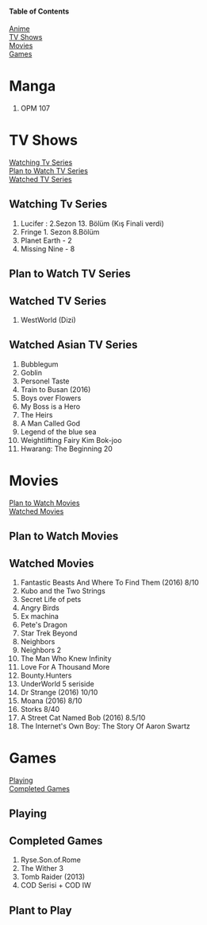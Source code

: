 #### Table of Contents
[Anime](https://github.com/ugurozturk/ListingEverything/wiki/Animelist)  
[TV Shows](#tv-shows)  
[Movies](#movies)  
[Games](#games)  

# Manga
1. OPM 107

# TV Shows
[Watching Tv Series](#watching-tv-series)  
[Plan to Watch TV Series](#plan-to-watch-tv-series)  
[Watched TV Series](#watched-tv-series)  

## Watching Tv Series
1. Lucifer : 2.Sezon 13. Bölüm (Kış Finali verdi)
1. Fringe 1. Sezon 8.Bölüm
2. Planet Earth - 2
1. Missing Nine - 8


## Plan to Watch TV Series
## Watched TV Series
1. WestWorld (Dizi)


## Watched Asian TV Series
1. Bubblegum
1. Goblin
2. Personel Taste
3. Train to Busan (2016)
4. Boys over Flowers
5. My Boss is a Hero
6. The Heirs
7. A Man Called God
1. Legend of the blue sea
1. Weightlifting Fairy Kim Bok-joo
1. Hwarang: The Beginning 20


# Movies
[Plan to Watch Movies](#plan-to-watch-movies)  
[Watched Movies](#watched-movies)  

## Plan to Watch Movies
## Watched Movies
1. Fantastic Beasts And Where To Find Them (2016)	8/10
1. Kubo and the Two Strings
2. Secret Life of pets
3. Angry Birds
4. Ex machina
5. Pete's Dragon
6. Star Trek Beyond
7. Neighbors
8. Neighbors 2
9. The Man Who Knew Infinity
10. Love For A Thousand More
11. Bounty.Hunters
1. UnderWorld 5 seriside
1. Dr Strange (2016)	10/10
1. Moana (2016)	8/10
1. Storks 8/40
1. A Street Cat Named Bob (2016)	8.5/10
1. The Internet's Own Boy: The Story Of Aaron Swartz


# Games
[Playing](#playing)  
[Completed Games](#complated-games)  


## Playing
## Completed Games
1. Ryse.Son.of.Rome
2. The Wither 3
3. Tomb Raider (2013)
4. COD Serisi + COD IW
## Plant to Play
